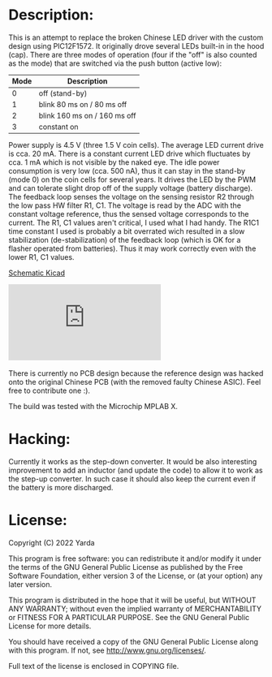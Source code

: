 Description:
============

This is an attempt to replace the broken Chinese LED driver with the custom
design using PIC12F1572. It originally drove several LEDs built-in in the
hood (cap). There are three modes of operation (four if the "off" is also
counted as the mode) that are switched via the push button (active low):

| Mode | Description                  |
|------|------------------------------|
| 0    | off (stand-by)               |
| 1    | blink 80 ms on / 80 ms off   |
| 2    | blink 160 ms on / 160 ms off |
| 3    | constant on                  |

Power supply is 4.5 V (three 1.5 V coin cells). The average LED current drive
is cca. 20 mA. There is a constant current LED drive which fluctuates by
cca. 1 mA which is not visible by the naked eye. The idle power consumption is
very low (cca. 500 nA), thus it can stay in the stand-by (mode 0) on the coin
cells for several years. It drives the LED by the PWM and can tolerate slight
drop off of the supply voltage (battery discharge). The feedback loop senses
the voltage on the sensing resistor R2 through the low pass HW filter R1, C1.
The voltage is read by the ADC with the constant voltage reference, thus the
sensed voltage corresponds to the current. The R1, C1 values aren't critical,
I used what I had handy. The R1C1 time constant I used is probably a bit
overrated wich resulted in a slow stabilization (de-stabilization) of the
feedback loop (which is OK for a flasher operated from batteries). Thus it may
work correctly even with the lower R1, C1 values.

[Schematic Kicad](https://github.com/yarda/flasher/blob/master/flasher.kicad_sch)

[![Schematic](https://github.com/yarda/flasher/blob/master/flasher.pdf "Flasher schematic")](https://github.com/yarda/flasher/blob/master/flasher.pdf)

There is currently no PCB design because the reference design was hacked onto
the original Chinese PCB (with the removed faulty Chinese ASIC). Feel free
to contribute one :).

The build was tested with the Microchip MPLAB X.


Hacking:
========

Currently it works as the step-down converter. It would be also interesting
improvement to add an inductor (and update the code) to allow it to work
as the step-up converter. In such case it should also keep the current
even if the battery is more discharged.


License:
========

Copyright (C) 2022 Yarda <zbox AT atlas.cz>

This program is free software: you can redistribute it and/or modify
it under the terms of the GNU General Public License as published by
the Free Software Foundation, either version 3 of the License, or
(at your option) any later version.

This program is distributed in the hope that it will be useful,
but WITHOUT ANY WARRANTY; without even the implied warranty of
MERCHANTABILITY or FITNESS FOR A PARTICULAR PURPOSE.  See the
GNU General Public License for more details.

You should have received a copy of the GNU General Public License
along with this program.  If not, see <http://www.gnu.org/licenses/>.

Full text of the license is enclosed in COPYING file.
